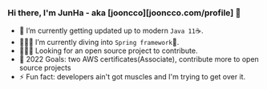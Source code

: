 ### Hi there, I'm JunHa - aka [jooncco][jooncco.com/profile] 👋 

<!-- [![Website](https://img.shields.io/website?label=codeSTACKr.com&style=for-the-badge&url=https%3A%2F%2Fcodestackr.com)](https://codestackr.com)
[![Twitter Follow](https://img.shields.io/twitter/follow/codeSTACKr?color=1DA1F2&logo=twitter&style=for-the-badge)](https://twitter.com/intent/follow?original_referer=https%3A%2F%2Fgithub.com%2FcodeSTACKr&screen_name=codeSTACKr) -->

- 🔭 I’m currently getting updated up to modern `Java 11`☕️.
- 🧜🏻‍♂️ I’m currently diving into `Spring framework`🌱.
- 🧑🏻‍💻 Looking for an open source project to contribute.
- 🥅 2022 Goals: two AWS certificates(Associate), contribute more to open source projects
- ⚡ Fun fact: developers ain't got muscles and I'm trying to get over it.

